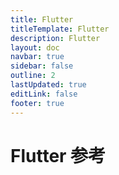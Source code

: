 ```yaml
---
title: Flutter
titleTemplate: Flutter
description: Flutter
layout: doc
navbar: true
sidebar: false
outline: 2
lastUpdated: true
editLink: false
footer: true
---
```


# Flutter 参考

#
